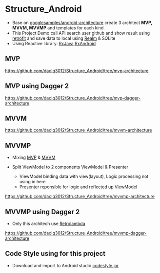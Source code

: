 # Structure_Android
- Base on [googlesamples/android-architecture](https://github.com/googlesamples/android-architecture)
create 3 architect **MVP, MVVM, MVVMP** and templates for each kind.
- This Project Demo call API search user github and show result using [retrofit](https://github.com/square/retrofit) and save data to local using [Realm](https://github.com/realm/realm-java) & SQLite
- Using Reactive library: [RxJava](https://github.com/ReactiveX/RxJava),[RxAndroid](https://github.com/ReactiveX/RxAndroid)

## MVP
https://github.com/daolq3012/Structure_Android/tree/mvp-architecture
## MVP using Dagger 2
https://github.com/daolq3012/Structure_Android/tree/mvp-dagger-architecture
## MVVM
https://github.com/daolq3012/Structure_Android/tree/mvvm-architecture
## MVVMP
- Mixing [MVP](https://github.com/daolq3012/Structure_Android/tree/mvp-architecture) & [MVVM](https://github.com/daolq3012/Structure_Android/tree/mvvm-architecture)

- Split ViewModel to 2 components ViewModel & Presenter
  * ViewModel binding data with view(layout), Logic processing not using in here
  * Presenter reponsible for logic and reflected up ViewModel
  
https://github.com/daolq3012/Structure_Android/tree/mvvmp-architecture
  
## MVVMP using Dagger 2
- Only this architech use [Retrolambda](https://github.com/evant/gradle-retrolambda)

https://github.com/daolq3012/Structure_Android/tree/mvvmp-dagger-architecture


## Code Style using for this project
- Download and import to Android studio [codestyle.jar](https://github.com/daolq3012/Structure_Android/blob/master/codestyle/codestyle.jar?raw=true)
